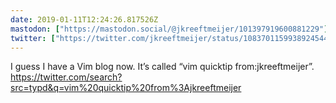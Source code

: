```yaml
---
date: 2019-01-11T12:24:26.817526Z
mastodon: ["https://mastodon.social/@jkreeftmeijer/101397919600881229"]
twitter: ["https://twitter.com/jkreeftmeijer/status/1083701159938924544"]
---
```

I guess I have a Vim blog now. It’s called “vim quicktip from:jkreeftmeijer”. <https://twitter.com/search?src=typd&q=vim%20quicktip%20from%3Ajkreeftmeijer>

